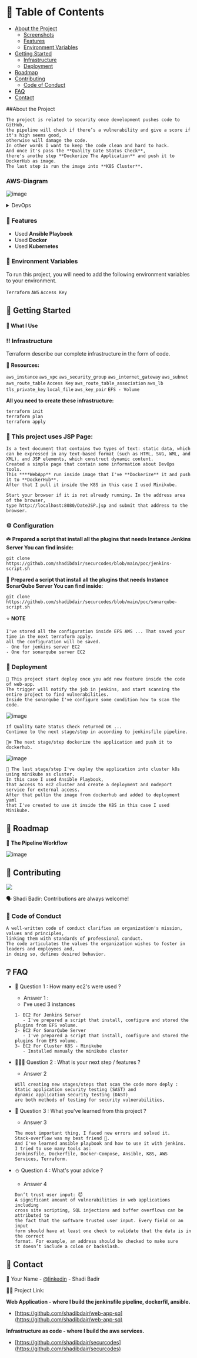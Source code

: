 <!-- Table of Contents -->
# :notebook_with_decorative_cover: Table of Contents

- [About the Project](#star2-about-the-project)
  * [Screenshots](#camera-screenshots)
  * [Features](#dart-features)
  * [Environment Variables](#key-environment-variables)
- [Getting Started](#toolbox-getting-started)
  * [Infrastructure](#bangbang-infrastructure)
  * [Deployment](#triangular_flag_on_post-deployment)
- [Roadmap](#compass-roadmap)
- [Contributing](#wave-contributing)
  * [Code of Conduct](#scroll-code-of-conduct)
- [FAQ](#grey_question-faq)
- [Contact](#handshake-contact)

  

<!-- About the Project -->
##About the Project
```
The project is related to security once development pushes code to GitHub, 
the pipeline will check if there’s a vulnerability and give a score if it's high seems good, 
otherwise will damage the code.
In other words I want to keep the code clean and hard to hack.
And once it's pass the **Quality Gate Status Check**,
there's anothe step **Dockerize The Application** and push it to DockerHub as image.
The last step is run the image into **K8S Cluster**.
```

<!-- Screenshots -->
### AWS-Diagram
![image](https://github.com/omrikat/WebSiteProject/blob/main/Aws-diagram.jpg)

<details>
<summary>DevOps</summary>
  <ul>
    <li><a href="https://www.docker.com/">Docker</a></li>
    <li><a href="https://www.jenkins.io/">Jenkins</a></li>
    <li><a href="https://circleci.com/">CircleCLI</a></li>
  </ul>
</details>

<!-- Features -->
### :dart: Features

- Used **Ansible Playbook**
- Used **Docker**
- Used **Kubernetes**

<!-- Env Variables -->
### :key: Environment Variables

To run this project, you will need to add the following environment variables to your environment.

`Terraform`
`AWS`
`Access Key`

<!-- Getting Started -->
##     :toolbox: Getting Started
#### 🐾 What I Use

### :bangbang: Infrastructure

Terraform describe our complete infrastructure in the form of code.

🎨 **Resources:**

`aws_instance`
`aws_vpc`
`aws_security_group`
`aws_internet_gateway`
`aws_subnet`
`aws_route_table`
`Access Key`
`aws_route_table_association`
`aws_lb`
`tls_private_key`
`local_file`
`aws_key_pair`
`EFS - Volume`

**All you need to create these infrastructure:**
```
terraform init
terraform plan
terraform apply
```

### 🔱 **This project uses JSP Page:**

```
Is a text document that contains two types of text: static data, which can be expressed in any text-based format (such as HTML, SVG, WML, and XML), and JSP elements, which construct dynamic content.
Created a simple page that contain some information about DevOps tools.
This ****WebApp** run inside image that I've **Dockerize** it and push it to **DockerHub**.
After that I pull it inside the K8S in this case I used Minikube.
```

```
Start your browser if it is not already running. In the address area of the browser,
type http://localhost:8080/DateJSP.jsp and submit that address to the browser.
```

<!-- Installation -->
### :gear: Configuration

☘️ **Prepared a script that install all the plugins that needs **Instance Jenkins Server**
You can find inside:**
```
git clone https://github.com/shadibdair/securcodes/blob/main/poc/jenkins-script.sh
```

🌿 **Prepared a script that install all the plugins that needs **Instance SonarQube Server**
You can find inside:**
```
git clone https://github.com/shadibdair/securcodes/blob/main/poc/sonarqube-script.sh
```

⭐️ **NOTE**

```
I've stored all the configuration inside EFS AWS ... That saved your time in the next terraform apply.
all the configuration will be saved.
- One for jenkins server EC2
- One for sonarqube server EC2
```

<!-- Deployment -->
### :triangular_flag_on_post: Deployment

```
🍄 This project start deploy once you add new feature inside the code of web-app.
The trigger will notify the job in jenkins, and start scanning the entire project to find vulnerabilities.
Inside the sonarqube I've configure some condition how to scan the code.
```

![image](https://user-images.githubusercontent.com/43513994/205518648-12c75d1d-bb18-4cfd-87b5-9ea0f29aee65.png)

```
If Quality Gate Status Check returned OK ... 
Continue to the next stage/step in according to jenkinsfile pipeline.
```

```
🐻‍❄️ The next stage/step dockerize the application and push it to dockerhub.
```

![image](https://user-images.githubusercontent.com/43513994/205518829-71f9c800-113e-43a6-a98e-8cb39da70435.png)

```
🐣 The last stage/step I've deploy the application into cluster k8s using minikube as cluster.
In this case I used Ansible Playbook, 
that access to ec2 cluster and create a deployment and nodeport service for external access.
After that pullin the image from dockerhub and added to deployment yaml 
that I've created to use it inside the K8S in this case I used Minikube.
```

<!-- Roadmap -->
## :compass: Roadmap

🦅 **The Pipeline Workflow**

![image](https://user-images.githubusercontent.com/43513994/205519448-a0337446-6b19-4ca7-b2a5-b508c818840b.png)


<!-- Contributing -->
## :wave: Contributing

<a href="https://github.com/shadibdair">
  <img src="https://contrib.rocks/image?repo=Louis3797/awesome-readme-template" />
</a>


🗣 Shadi Badir: Contributions are always welcome!


<!-- Code of Conduct -->
### :scroll: Code of Conduct

```
A well-written code of conduct clarifies an organization's mission, values and principles,
linking them with standards of professional conduct.
The code articulates the values the organization wishes to foster in leaders and employees and,
in doing so, defines desired behavior.
```

<!-- FAQ -->
## :grey_question: FAQ

- 🧛 Question 1 : How many ec2's were used ?

  + Answer 1 : 
  + I've used 3 instances
  ```
  1- EC2 For Jenkins Server
     - I've prepared a script that install, configure and stored the plugins from EFS volume.
  2- EC2 For SonarQube Server
     - I've prepared a script that install, configure and stored the plugins from EFS volume.
  3- EC2 For Cluster K8S - Minikube
     - Installed manualy the minikube cluster
  ```

- 🧑🏼‍💻 Question 2 : What is your next step / features ?

  + Answer 2
  ```
  Will creating new stages/steps that scan the code more deply :
  Static application security testing (SAST) and 
  dynamic application security testing (DAST) 
  are both methods of testing for security vulnerabilities,
  ```
  
- 🐉 Question 3 : What you've learned from this project ?

  + Answer 3
  ```
  The most important thing, I faced new errors and solved it.
  Stack-overflow was my best friend 💚.
  And I've learned ansible playbook and how to use it with jenkins.
  I tried to use many tools as: 
  Jenkinsfile, Dockerfile, Docker-Compose, Ansible, K8S, AWS Services, Terraform.
  ```

- ⛄️ Question 4 : What's your advice ?

  + Answer 4
  ```
  Don’t trust user input: 😈
  A significant amount of vulnerabilities in web applications including
  cross site scripting, SQL injections and buffer overflows can be attributed to
  the fact that the software trusted user input. Every field on an input
  form should have at least one check to validate that the data is in the correct
  format. For example, an address should be checked to make sure 
  it doesn’t include a colon or backslash. 
  
  ```

<!-- Contact -->
## :handshake: Contact

👤 Your Name - [@linkedin](https://www.linkedin.com/in/shadi-badir/) - Shadi Badir

🥷🏻 Project Link: 

**Web Application - where I build the jenkinsfile pipeline, dockerfil, ansible.**
- [https://github.com/shadibdair/web-app-sq](https://github.com/shadibdair/web-app-sq)

**Infrastructure as code - where I build the aws services.**
- [https://github.com/shadibdair/securcodes](https://github.com/shadibdair/securcodes)
